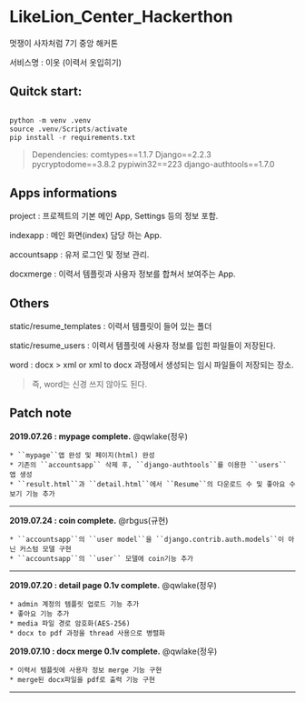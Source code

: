 # LikeLion_Center_Hackerthon

멋쟁이 사자처럼 7기 중앙 해커톤

서비스명 : 이옷 (이력서 옷입히기)

  
  
## Quitck start:

```python

python -m venv .venv
source .venv/Scripts/activate
pip install -r requirements.txt

```
> Dependencies: comtypes==1.1.7 Django==2.2.3 pycryptodome==3.8.2 pypiwin32==223 django-authtools==1.7.0


## Apps informations

project : 프로젝트의 기본 메인 App, Settings 등의 정보 포함.

indexapp : 메인 화면(index) 담당 하는 App.

accountsapp : 유저 로그인 및 정보 관리.

docxmerge : 이력서 템플릿과 사용자 정보를 합쳐서 보여주는 App.

 

## Others

static/resume_templates : 이력서 템플릿이 들어 있는 폴더

static/resume_users : 이력서 템플릿에 사용자 정보를 입힌 파일들이 저장된다.

word : docx > xml or xml to docx 과정에서 생성되는 임시 파일들이 저장되는 장소.
> 즉, word는 신경 쓰지 않아도 된다.



## Patch note

**2019.07.26 : mypage complete.** @qwlake(정우)

```
* ``mypage``앱 완성 및 페이지(html) 완성
* 기존의 ``accountsapp`` 삭제 후, ``django-authtools``를 이용한 ``users`` 앱 생성
* ``result.html``과 ``detail.html``에서 ``Resume``의 다운로드 수 및 좋아요 수 보기 기능 추가
```

***


**2019.07.24 : coin complete.** @rbgus(규현)

```
* ``accountsapp``의 ``user model``을 ``django.contrib.auth.models``이 아닌 커스텀 모델 구현
* ``accountsapp``의 ``user`` 모델에 coin기능 추가
```

***


**2019.07.20 : detail page 0.1v complete.** @qwlake(정우)

```
* admin 계정의 템플릿 업로드 기능 추가
* 좋아요 기능 추가
* media 파일 경로 암호화(AES-256)
* docx to pdf 과정을 thread 사용으로 병렬화
```


**2019.07.10 : docx merge 0.1v complete.** @qwlake(정우)

```
* 이력서 템플릿에 사용자 정보 merge 기능 구현
* merge된 docx파일을 pdf로 출력 기능 구현
```

***
